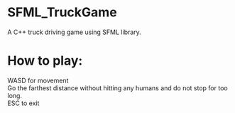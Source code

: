 # SFML_TruckGame
A C++ truck driving game using SFML library.

# How to play:
WASD for movement
<br>
Go the farthest distance without hitting any humans and do not stop for too long.
<br>
ESC to exit
